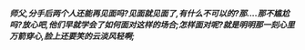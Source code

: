 ***师父,分手后两个人还能再见面吗?见面就见面了,有什么不可以的?那....那不尴尬吗?放心吧,他们早就学会了如何面对这样的场合;怎样面对呢?就是明明那一刻心里万箭穿心,脸上还要笑的云淡风轻啊;***